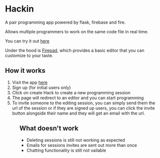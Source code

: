 # Hackin
A pair programming app powered by flask, firebase and fire. 

Allows multiple programmers to work on the same code file in real time. 

You can try it out <a href="https://hackin.herokuapp.com">here</a> 


Under the hood is <a href="https://firepad.io">Firepad</a>, which provides
a basic editor that you can customize to your taste. 

## How it works
<ol>
	<li>Visit the app <a href="https://hackin.herokuapp.com">here</a> </li>
	<li>Sign up (for initial users only)</li>
	<li>Click on create Hack to create a new programming session</li>
	<li>The page will redirect to an editor and you can start programming</li>
	<li>To invite someone to the editing session, you can simply send them
		the url of the session or if they are signed up users, you can click the 
			invite button alongside their name and they will get an email with the url.</li>
<ol>

## What doesn't work
<ul>
	<li>Deleting sessions is still not working as expected</li>
	<li>Emails for sessions invites are sent out more than once</li>
	<li>Chatting functionality is still not vailable</li>
</ul>






